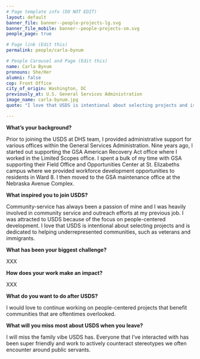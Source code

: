 ```yaml
---
# Page template info (DO NOT EDIT)
layout: default
banner_file: banner--people-projects-lg.svg
banner_file_mobile: banner--people-projects-sm.svg
people_page: true

# Page link (Edit this)
permalink: people/carla-bynum

# People Carousel and Page (Edit this)
name: Carla Bynum
pronouns: She/Her
alumni: false
cop: Front Office
city_of_origin: Washington, DC
previously_at: U.S. General Services Administration
image_name: carla-bynum.jpg
quote: "I love that USDS is intentional about selecting projects and is dedicated to helping underrepresented communities, such as veterans and immigrants."

---
```


**What’s your background?**

Prior to joining the USDS at DHS team, I provided administrative support for various offices within the General Services Administration. Nine years ago, I started out supporting the GSA American Recovery Act office where I worked in the Limited Scopes office. I spent a bulk of my time with GSA supporting their Field Office and Opportunities Center at St. Elizabeths campus where we provided workforce development opportunities to residents in Ward 8. I then moved to the GSA maintenance office at the Nebraska Avenue Complex.

**What inspired you to join USDS?**

Community-service has always been a passion of mine and I was heavily involved in community service and outreach efforts at my previous job. I was attracted to USDS because of the focus on people-centered development. I love that USDS is intentional about selecting projects and is dedicated to helping underrepresented communities, such as veterans and immigrants.

**What has been your biggest challenge?**

XXX

**How does your work make an impact?**

XXX

**What do you want to do after USDS?**

I would love to continue working on people-centered projects that benefit communities that are oftentimes overlooked.

**What will you miss most about USDS when you leave?**

I will miss the family vibe USDS has. Everyone that I’ve interacted with has been super friendly and work to actively counteract stereotypes we often encounter around public servants.
